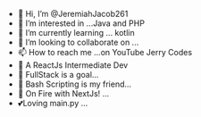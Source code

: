 - 👋 Hi, I’m @JeremiahJacob261
- 👀 I’m interested in ...Java and PHP
- 🌱 I’m currently learning ... kotlin
- 💞️ I’m looking to collaborate on ...
- 📫 How to reach me ...on YouTube Jerry Codes
- 🤠 A ReactJs Intermediate Dev
- 🐝 FullStack is a goal...
- 🤔 Bash Scripting is my friend...
- 🥵 On Fire with NextJs! ...
- 💕Loving main.py ...
<!---
JeremiahJacob261/JeremiahJacob261 is a ✨ special ✨ repository because its `README.md` (this file) appears on your GitHub profile.
You can click the Preview link to take a look at your changes.
--->
